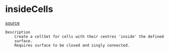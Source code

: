 # insideCells

[source](github.com/OpenFOAM-jp/OpenFOAM-utilities-tutorials-jp/blob/master/v1906/mesh/manipulation/insideCells/insideCells.C/insideCells.C)

```
Description
    Create a cellSet for cells with their centres 'inside' the defined
    surface.
    Requires surface to be closed and singly connected.


```


